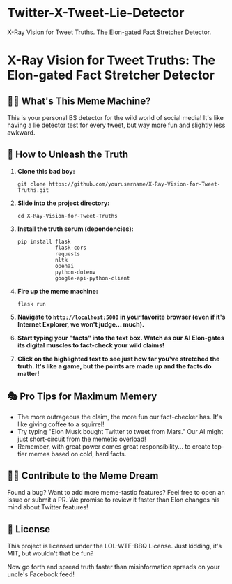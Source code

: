 # Twitter-X-Tweet-Lie-Detector
X-Ray Vision for Tweet Truths. The Elon-gated Fact Stretcher Detector.

# X-Ray Vision for Tweet Truths: The Elon-gated Fact Stretcher Detector

## 🕵️‍♂️ What's This Meme Machine?

This is your personal BS detector for the wild world of social media! It's like having a lie detector test for every tweet, but way more fun and slightly less awkward.

## 🚀 How to Unleash the Truth

1. **Clone this bad boy:**
   ```
   git clone https://github.com/yourusername/X-Ray-Vision-for-Tweet-Truths.git
   ```

2. **Slide into the project directory:**
   ```
   cd X-Ray-Vision-for-Tweet-Truths
   ```

3. **Install the truth serum (dependencies):**
   ```
   pip install flask
               flask-cors
               requests
               nltk
               openai
               python-dotenv
               google-api-python-client
   ```

4. **Fire up the meme machine:**
   ```
   flask run
   ```

5. **Navigate to `http://localhost:5000` in your favorite browser (even if it's Internet Explorer, we won't judge... much).**

6. **Start typing your "facts" into the text box. Watch as our AI Elon-gates its digital muscles to fact-check your wild claims!**

7. **Click on the highlighted text to see just how far you've stretched the truth. It's like a game, but the points are made up and the facts do matter!**

## 🎭 Pro Tips for Maximum Memery

- The more outrageous the claim, the more fun our fact-checker has. It's like giving coffee to a squirrel!
- Try typing "Elon Musk bought Twitter to tweet from Mars." Our AI might just short-circuit from the memetic overload!
- Remember, with great power comes great responsibility... to create top-tier memes based on cold, hard facts.

## 🦸‍♂️ Contribute to the Meme Dream

Found a bug? Want to add more meme-tastic features? Feel free to open an issue or submit a PR. We promise to review it faster than Elon changes his mind about Twitter features!

## 📜 License

This project is licensed under the LOL-WTF-BBQ License. Just kidding, it's MIT, but wouldn't that be fun?

Now go forth and spread truth faster than misinformation spreads on your uncle's Facebook feed!

